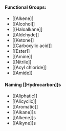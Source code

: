 #### Functional Groups:
- [[Alkene]]
- [[Alcohol]]
- [[Haloalkane]]
- [[Aldehyde]]
- [[Ketone]]
- [[Carboxylic acid]]
- [[Ester]]
- [[Amine]]
- [[Nitrile]]
- [[Acyl chloride]]
- [[Amide]]

#### Naming [[Hydrocarbon]]s
- [[Aliphatic]]
- [[Alicyclic]]
- [[Aromatic]]
- [[Alkane]]s
- [[Alkene]]s
- [[Alkyne]]s


